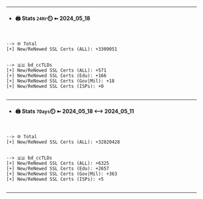

---
- #### 🖨️ **Stats** `24Hr`⏲️ ➼ 2024_05_18
```console


--> 🌐 Total
[+] New/ReNewed SSL Certs (ALL): +3309051


--> 🇧🇩 bd_ccTLDs
[+] New/ReNewed SSL Certs (ALL): +571
[+] New/ReNewed SSL Certs (Edu): +166
[+] New/ReNewed SSL Certs (Gov|Mil): +18
[+] New/ReNewed SSL Certs (ISPs): +0


```

---
- #### 🖨️ **Stats** `7Days`⏲️ ➼ 2024_05_18 <--> 2024_05_11
```console


--> 🌐 Total
[+] New/ReNewed SSL Certs (ALL): +32820428


--> 🇧🇩 bd_ccTLDs
[+] New/ReNewed SSL Certs (ALL): +6325
[+] New/ReNewed SSL Certs (Edu): +2657
[+] New/ReNewed SSL Certs (Gov|Mil): +363
[+] New/ReNewed SSL Certs (ISPs): +5


```

---

